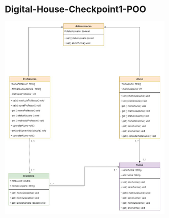 # Digital-House-Checkpoint1-POO

<p align="center"><img src="./imgDescricao/DiagramaCheckpoint1-POO.jpg" /></p>
